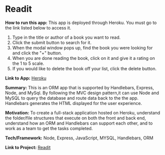 # Readit
**How to run this app:** 
This app is deployed through Heroku. You must go to the link listed below to access it. 
1. Type in the title or author of a book you want to read.
2. Click the submit button to search for it.
3. When the modal window pops up, find the book you were looking for and click the "+" button.
4. When you are done reading the book, click on it and give it a rating on the 1 to 5 scale.
5. If you would like to delete the book off your list, click the delete button. 

**Link to App:** 
[Heroku](https://)

**Summary:**
This is an ORM app that is supported by Handlebars, Express, Node, and MySql. By following the MVC design pattern,it 
can use Node and MySQL to query the database and route data back to the the app. Handlebars generates the HTML displayed 
for the user experience. 
    
**Motivation:** To create a full-stack application hosted on Heroku, understand the folder/file structures that execute 
on both the front and back end, understand how an ORM and Handlebars can support each other, and to work as a team to get
the tasks completed. 

**Tech/Framework:** Node, Express, JavaScript, MYSQL, Handlebars, ORM

**Link to Project:**
[Readit](https://github.com/looksue/Readit)

